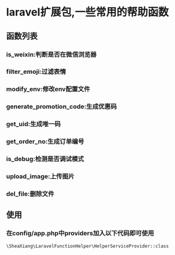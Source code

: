 # laravel扩展包,一些常用的帮助函数

## 函数列表

### is_weixin:判断是否在微信浏览器

### filter_emoji:过滤表情

### modify_env:修改env配置文件

### generate_promotion_code:生成优惠码

### get_uid:生成唯一码

### get_order_no:生成订单编号

### is_debug:检测是否调试模式

### upload_image:上传图片

### del_file:删除文件

## 使用

### 在config/app.php中providers加入以下代码即可使用

    \SheaXiang\LaravelFunctionHelper\HelperServiceProvider::class

